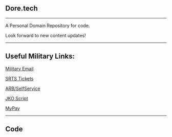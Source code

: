 ## Dore.tech
--------------------------------------------------------
A Personal Domain Repository for code. 

Look forward to new content updates! 

--------------------------------------------------------
## Useful Military Links:

[Military Email](https://web-cols04.mail.mil/owa)

[SRTS Tickets](https://army.deps.mil/army/cmds/usarc_88RSC_PER2/SRTS/default.aspx)

[ARB/SelfService](https://selfservice.rcms.usar.army.mil/)

[JKO Script](https://github.com/Clutch152/scripts/blob/master/JKO/simplejko.md)

[MyPay](https://mypay.dfas.mil/)

--------------------------------------------------------
## Code 


